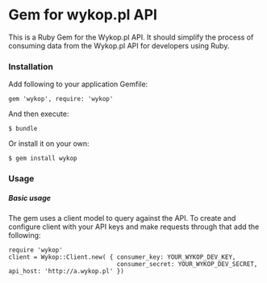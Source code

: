 # Gem for wykop.pl API

This is a Ruby Gem for the Wykop.pl API. It should simplify the process of consuming data from the Wykop.pl API for developers using Ruby.

### Installation
Add following to your application Gemfile:

```
gem 'wykop', require: 'wykop'
```

And then execute:

```
$ bundle
```

Or install it on your own:

```
$ gem install wykop
```

### Usage

##### Basic usage
The gem uses a client model to query against the API. To create and configure client with your API keys and make requests through that add the following:

```
require 'wykop'
client = Wykop::Client.new( { consumer_key: YOUR_WYKOP_DEV_KEY, 
							  consumer_secret: YOUR_WYKOP_DEV_SECRET, api_host: 'http://a.wykop.pl' })
```